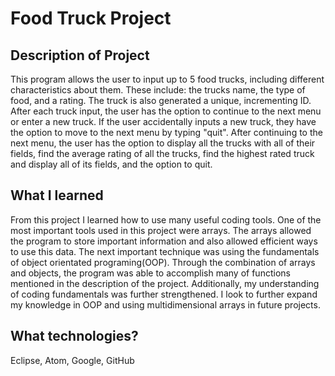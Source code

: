 # Food Truck Project

## Description of Project
This program allows the user to input up to 5 food trucks, including different characteristics about them. These include: the trucks name, the type of food, and a rating. The truck is also generated a unique, incrementing ID. After each truck input, the user has the option to continue to the next menu or enter a new truck. If the user accidentally inputs a new truck, they have the option to move to the next menu by typing "quit". After continuing to the next menu, the user has the option to display all the trucks with all of their fields, find the average rating of all the trucks, find the highest rated truck and display all of its fields, and the option to quit.

## What I learned
From this project I learned how to use many useful coding tools. One of the most important tools used in this project were arrays. The arrays allowed the program to store important information and also allowed efficient ways to use this data. The next important technique was using the fundamentals of object orientated programing(OOP). Through the combination of arrays and objects, the program was able to accomplish many of functions mentioned in the description of the project. Additionally, my understanding of coding fundamentals was further strengthened. I look to further expand my knowledge in OOP and using multidimensional arrays in future projects.

## What technologies?
Eclipse, Atom, Google, GitHub
